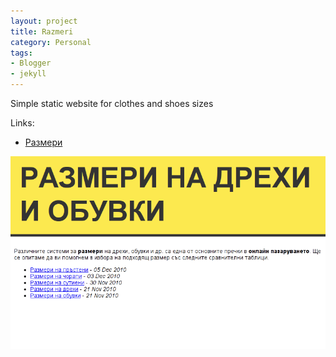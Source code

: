 ```yaml
---
layout: project
title: Razmeri
category: Personal
tags:
- Blogger
- jekyll
---
```


Simple static website for clothes and shoes sizes

Links:

* [Размери](http://www.razmeri.com)

![Screenshot](/img/www.razmeri.com.png)
